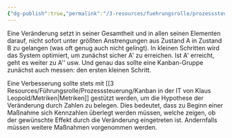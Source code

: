 ```yaml
---
{"dg-publish":true,"permalink":"/3-resources/fuehrungsrolle/prozesssteuerung/kanban/evolutionaere-verbesserung/","created":"2024-11-11T09:00:19.421+01:00","updated":"2024-04-17T14:14:06.235+02:00"}
---
```



Eine Veränderung setzt in seiner Gesamtheit und in allen seinen Elementen darauf, nicht sofort unter größten Anstrengungen aus Zustand A in Zustand B zu gelangen (was oft genug auch nicht gelingt). In kleinen Schritten wird das System optimiert, um zunächst sicher A' zu erreichen. Ist A' erreicht, geht es weiter zu A'' usw. Und genau das sollte eine Kanban-Gruppe zunächst auch messen: den ersten kleinen Schritt.

Eine Verbesserung sollte stets mit [[3 Resources/Führungsrolle/Prozesssteuerung/Kanban in der IT von Klaus Leopold/Metriken\|Metriken]] gestützt werden, um die Hypothese der  Veränderung durch Zahlen zu belegen. Dies bedeutet, dass zu Beginn einer Maßnahme sich Kennzahlen überlegt werden müssen, welche zeigen, ob der gewünschte Effekt durch die Veränderung eingetreten ist. Andernfalls müssen weitere Maßnahmen vorgenommen werden.
